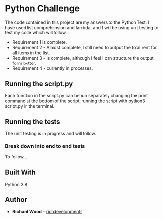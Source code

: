 
# Python Challenge

The code contained in this project are my answers to the Python Test.
I have used list comprehension and lambda, and I will be using unit testing to test my code which will follow.

- Requirement 1 is complete.
- Requirement 2 - Almost complete, I still need to output the total rent for all items in the list.
- Requirement 3 - is complete, although I feel I can structure the output form better.
- Requirement 4 - currently in processes.

## Running the script.py

Each function in the script.py can be run separately changing the print command at the bottom of the script, running the script with python3 script.py in the terminal.

## Running the tests

The unit testing is in progress and will follow.

### Break down into end to end tests

To follow...


## Built With

Python 3.8


## Author

* **Richard Wood** - [richdevelopments](https://github.com/richdevelopments)






